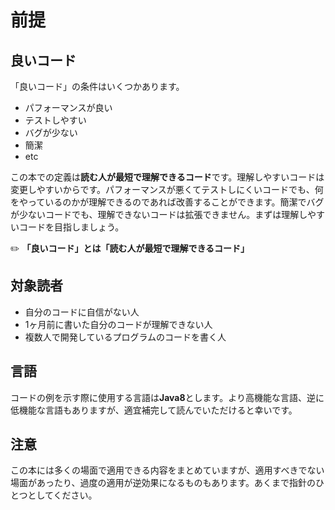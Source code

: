 # 前提
## 良いコード
「良いコード」の条件はいくつかあります。
- パフォーマンスが良い
- テストしやすい
- バグが少ない
- 簡潔
- etc

この本での定義は**読む人が最短で理解できるコード**です。理解しやすいコードは変更しやすいからです。パフォーマンスが悪くてテストしにくいコードでも、何をやっているのかが理解できるのであれば改善することができます。簡潔でバグが少ないコードでも、理解できないコードは拡張できません。まずは理解しやすいコードを目指しましょう。

:pencil2: **「良いコード」とは「読む人が最短で理解できるコード」**

## 対象読者
- 自分のコードに自信がない人
- 1ヶ月前に書いた自分のコードが理解できない人
- 複数人で開発しているプログラムのコードを書く人

## 言語
コードの例を示す際に使用する言語は**Java8**とします。より高機能な言語、逆に低機能な言語もありますが、適宜補完して読んでいただけると幸いです。

## 注意
この本には多くの場面で適用できる内容をまとめていますが、適用すべきでない場面があったり、過度の適用が逆効果になるものもあります。あくまで指針のひとつとしてください。
